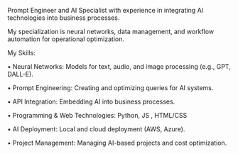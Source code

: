 Prompt Engineer and AI Specialist with experience in integrating AI technologies into business processes.

My specialization is neural networks, data management, and workflow automation for operational optimization.

My Skills:

•	Neural Networks: Models for text, audio, and image processing (e.g., GPT, DALL-E).

•	Prompt Engineering: Creating and optimizing queries for AI systems.

•	API Integration: Embedding AI into business processes. 

•	Programming & Web Technologies: Python, JS , HTML/CSS

•	AI Deployment: Local and cloud deployment (AWS, Azure).

•	Project Management: Managing AI-based projects and cost optimization.
